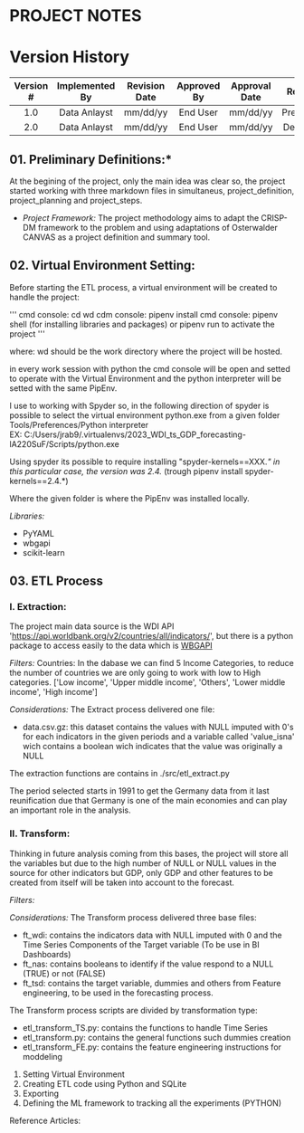 # PROJECT NOTES

# Version History
| Version # | Implemented By  | Revision Date |  Approved By  | Approval Date |    Reason   |
| :-------: | :-------------: | :-----------: | :-----------: | :-----------: | :---------: |
|    1.0    |   Data Anlayst  |    mm/dd/yy   |    End User   |    mm/dd/yy   | Preliminar  |
|    2.0    |   Data Anlayst  |    mm/dd/yy   |    End User   |    mm/dd/yy   | Definitive  |

## 01. Preliminary Definitions:*
At the begining of the project, only the main idea was clear so, the project started working with three markdown files in simultaneus, project_definition, project_planning and project_steps.

* *Project Framework:* The project methodology aims to adapt the CRISP-DM framework to the problem and using adaptations of Osterwalder CANVAS as a project definition and summary tool.



## 02. Virtual Environment Setting:
Before starting the ETL process, a virtual environment will be created to handle the project:

'''
cmd console: cd wd
cdm console: pipenv install
cmd console: pipenv shell (for installing libraries and packages) or pipenv run to activate the project
'''

where: wd should be the work directory where the project will be hosted.

in every work session with python the cmd console will be open and setted to operate with the Virtual Environment and the python interpreter will be setted with the same PipEnv.

I use to working with Spyder so, in the following direction of spyder is possible to select the virtual environment python.exe from a given folder Tools/Preferences/Python interpreter  <br>
EX: C:/Users/jrab9/.virtualenvs/2023_WDI_ts_GDP_forecasting-lA220SuF/Scripts/python.exe

Using spyder its possible to require installing "spyder-kernels==XXX.*" in this particular case, the version was 2.4.* (trough pipenv install spyder-kernels==2.4.*)

Where the given folder is where the PipEnv was installed locally.

*Libraries:*

* PyYAML
* wbgapi
* scikit-learn


##  03. ETL Process
### I. Extraction:
The project main data source is the WDI API 'https://api.worldbank.org/v2/countries/all/indicators/', but there is a python package to access easily to the data which is [WBGAPI](https://pypi.org/project/wbgapi/)

*Filters:*
Countries: In the dabase we can find 5 Income Categories, to reduce the number of countries we are only going to work with low to High categories.
			['Low income', 'Upper middle income', 'Others', 'Lower middle income', 'High income']

*Considerations:*
The Extract process delivered one file:
* data.csv.gz: this dataset contains the values with NULL imputed with 0's for each indicators in the given periods and a variable called 'value_isna' wich contains a boolean wich indicates that the value was originally a NULL

The extraction functions are contains in ./src/etl_extract.py

The period selected starts in 1991 to get the Germany data from it last reunification due that Germany is one of the main economies and can play an important role in the analysis.


### II. Transform:
Thinking in future analysis coming from this bases, the project will store all the variables but due to the high number of NULL or NULL values in the source for other indicators but GDP, only GDP and other features to be created from itself will be taken into account to the forecast.

*Filters:*

*Considerations:*
The Transform process delivered three base files:
* ft_wdi: contains the indicators data with NULL imputed with 0 and the Time Series Components of the Target variable (To be use in BI Dashboards)
* ft_nas: contains booleans to identify if the value respond to a NULL (TRUE) or not (FALSE)
* ft_tsd: contains the target variable, dummies and others from Feature engineering, to be used in the forecasting process.

The Transform process scripts are divided by transformation type:
* etl_transform_TS.py: contains the functions to handle Time Series
* etl_transform.py: contains the general functions such dummies creation
* etl_transform_FE.py: contains the feature engineering instructions for moddeling












01. Setting Virtual Environment
02. Creating ETL code using Python and SQLite
03. Exporting 
00. Defining the ML framework to tracking all the experiments (PYTHON)












Reference Articles:

[](https://jadangpooiling.medium.com/crisp-dm-methodology-with-python-model-deployment-using-flask-included-classification-case-33b9e184f4e7)
[](https://github.com/patiegm/Datasci_Resources/blob/master/CRISP-DM%20Analysis%20Template.ipynb)
[](https://medium.com/@leandroscarvalho/data-product-canvas-a-practical-framework-for-building-high-performance-data-products-7a1717f79f0)
[](https://swiss-sdi.ch/193/business-data-science-canvas/)
